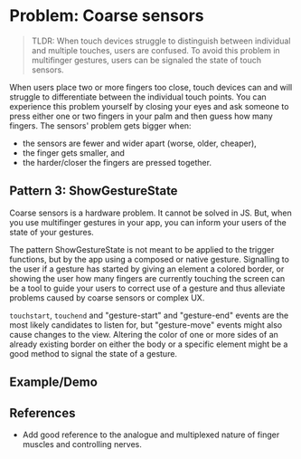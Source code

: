 # Problem: Coarse sensors

> TLDR: When touch devices struggle to distinguish between individual and multiple touches,
 users are confused. To avoid this problem in multifinger gestures, users can be signaled the state of touch sensors.

When users place two or more fingers too close, 
touch devices can and will struggle to differentiate between the individual touch points.
You can experience this problem yourself by closing your eyes and ask someone to press either 
one or two fingers in your palm and then guess how many fingers.
The sensors' problem gets bigger when:
* the sensors are fewer and wider apart (worse, older, cheaper),
* the finger gets smaller, and
* the harder/closer the fingers are pressed together.

## Pattern 3: ShowGestureState

Coarse sensors is a hardware problem. It cannot be solved in JS.
But, when you use multifinger gestures in your app, 
you can inform your users of the state of your gestures.

The pattern ShowGestureState is not meant to be applied to the trigger functions, but 
by the app using a composed or native gesture.
Signalling to the user if a gesture has started by giving an element a colored border,
or showing the user how many fingers are currently touching the screen can be a tool to guide your
users to correct use of a gesture and thus alleviate problems caused by coarse sensors or complex UX.

`touchstart`, `touchend` and "gesture-start" and "gesture-end" events are the most likely candidates 
to listen for, but "gesture-move" events might also cause changes to the view.
Altering the color of one or more sides of an already existing border on either the body or 
a specific element might be a good method to signal the state of a gesture.

## Example/Demo

## References

* Add good reference to the analogue and multiplexed nature of finger muscles and controlling nerves.